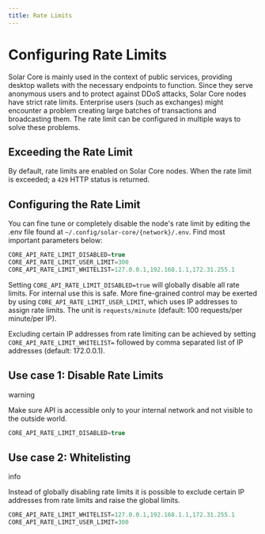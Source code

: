 ```yaml
---
title: Rate Limits
---
```


# Configuring Rate Limits

Solar Core is mainly used in the context of public services, providing desktop wallets with the necessary endpoints to function. Since they serve anonymous users and to protect against DDoS attacks, Solar Core nodes have strict rate limits. Enterprise users (such as exchanges) might encounter a problem creating large batches of transactions and broadcasting them. The rate limit can be configured in multiple ways to solve these problems.

## Exceeding the Rate Limit <a id="exceeding-the-rate-limit"></a>

By default, rate limits are enabled on Solar Core nodes. When the rate limit is exceeded; a `429` HTTP status is returned.

## Configuring the Rate Limit <a id="configuring-the-rate-limit"></a>

You can fine tune or completely disable the node's rate limit by editing the .env file found at `~/.config/solar-core/{network}/.env`. Find most important parameters below:

```javascript
CORE_API_RATE_LIMIT_DISABLED=true
CORE_API_RATE_LIMIT_USER_LIMIT=300
CORE_API_RATE_LIMIT_WHITELIST=127.0.0.1,192.168.1.1,172.31.255.1
```

Setting `CORE_API_RATE_LIMIT_DISABLED=true` will globally disable all rate limits. For internal use this is safe. More fine-grained control may be exerted by using `CORE_API_RATE_LIMIT_USER_LIMIT`, which uses IP addresses to assign rate limits. The unit is `requests/minute` (default: 100 requests/per minute/per IP).

Excluding certain IP addresses from rate limiting can be achieved by setting `CORE_API_RATE_LIMIT_WHITELIST=` followed by comma separated list of IP addresses (default: 172.0.0.1).

## Use case 1: Disable Rate Limits  <a id="disable-rate-limits"></a>

<div class="admonition warning">
    <p class="admonition-title">warning</p>
    <p>Make sure API is accessible only to your internal network and not visible to the outside world.</p>
</div>

```javascript
CORE_API_RATE_LIMIT_DISABLED=true
```

## Use case 2: Whitelisting  <a id="white-listing"></a>

<div class="admonition info">
    <p class="admonition-title">info</p>
    <p>Instead of globally disabling rate limits it is possible to exclude certain IP addresses from rate limits and raise the global limits.</p>
</div>

```javascript
CORE_API_RATE_LIMIT_WHITELIST=127.0.0.1,192.168.1.1,172.31.255.1
CORE_API_RATE_LIMIT_USER_LIMIT=300
```
